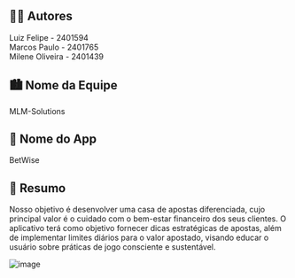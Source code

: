 ## 🧑‍💻 Autores

Luiz Felipe - 2401594  
Marcos Paulo - 2401765  
Milene Oliveira - 2401439 


## 🏙 Nome da Equipe

MLM-Solutions


## 📲 Nome do App

BetWise


## 🧩 Resumo 

Nosso objetivo é desenvolver uma casa de apostas diferenciada, cujo principal valor é o cuidado com o bem-estar financeiro dos seus clientes. O aplicativo terá como objetivo fornecer dicas estratégicas de apostas, além de implementar limites diários para o valor apostado, visando educar o usuário sobre práticas de jogo consciente e sustentável.



![image](https://github.com/user-attachments/assets/69a8c98b-7bdf-4353-95c8-ad14c22d024c)
